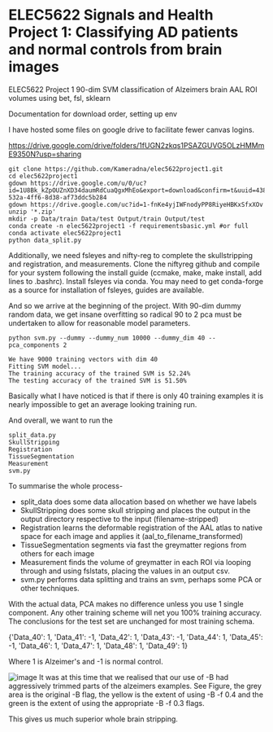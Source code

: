 # ELEC5622 Signals and Health Project 1: Classifying AD patients and normal controls from brain images
ELEC5622 Project 1 90-dim SVM classification of Alzeimers brain AAL ROI volumes using bet, fsl, sklearn

Documentation for download order, setting up env

I have hosted some files on google drive to facilitate fewer canvas logins. 

https://drive.google.com/drive/folders/1fUGN2zkqs1PSAZGUVG5OLzHMMmE9350N?usp=sharing
```shell
git clone https://github.com/Kameradna/elec5622project1.git
cd elec5622project1
gdown https://drive.google.com/u/0/uc?id=1U8Bk_kZpOUZnXD34daumRdCuaQgxMhEo&export=download&confirm=t&uuid=4389a206-532a-4ff6-8d38-af73ddc5b284
gdown https://drive.google.com/uc?id=1-fnKe4yjIWFnodyPP8RiyeHBKxSfxXOv
unzip '*.zip'
mkdir -p Data/train Data/test Output/train Output/test
conda create -n elec5622project1 -f requirementsbasic.yml #or full
conda activate elec5622project1
python data_split.py

```
Additionally, we need fsleyes and nifty-reg to complete the skullstripping and registration, and measurements. Clone the niftyreg github and compile for your system following the install guide (ccmake, make, make install, add lines to .bashrc). Install fsleyes via conda. You may need to get conda-forge as a source for installation of fsleyes, guides are available.


And so we arrive at the beginning of the project. With 90-dim dummy random data, we get insane overfitting so radical 90 to 2 pca must be undertaken to allow for reasonable model parameters.
```shell
python svm.py --dummy --dummy_num 10000 --dummy_dim 40 --pca_components 2
```
```shell
We have 9000 training vectors with dim 40
Fitting SVM model...
The training accuracy of the trained SVM is 52.24%
The testing accuracy of the trained SVM is 51.50%
```
Basically what I have noticed is that if there is only 40 training examples it is nearly impossible to get an average looking training run.


And overall, we want to run the
```shell
split_data.py
SkullStripping
Registration
TissueSegmentation
Measurement
svm.py
```
To summarise the whole process-

- split_data does some data allocation based on whether we have labels
- SkullStripping does some skull stripping and places the output in the output directory respective to the input (filename-stripped)
- Registration learns the deformable registration of the AAL atlas to native space for each image and applies it (aal_to_filename_transformed)
- TissueSegmentation segments via fast the greymatter regions from others for each image
- Measurement finds the volume of greymatter in each ROI via looping through and using fslstats, placing the values in an output csv.
- svm.py performs data splitting and trains an svm, perhaps some PCA or other techniques.


With the actual data, PCA makes no difference unless you use 1 single component. Any other training scheme will net you 100% training accuracy. The conclusions for the test set are unchanged for most training schema.

{'Data_40': 1, 'Data_41': -1, 'Data_42': 1, 'Data_43': -1, 'Data_44': 1, 'Data_45': -1, 'Data_46': 1, 'Data_47': 1, 'Data_48': 1, 'Data_49': 1}

Where 1 is Alzeimer's and -1 is normal control.

![image](https://user-images.githubusercontent.com/48018617/191641669-90be4f20-4020-4c14-83a1-e5bcb38c2460.png)
It was at this time that we realised that our use of -B had aggressively trimmed parts of the alzeimers examples. See Figure, the grey area is the original -B flag, the yellow is the extent of using -B -f 0.4 and the green is the extent of using the appropriate -B -f 0.3 flags.

This gives us much superior whole brain stripping.
